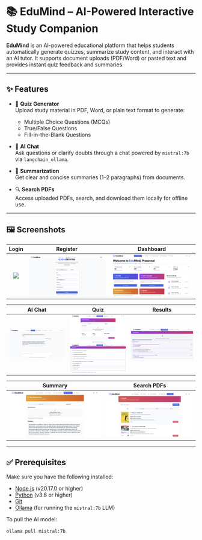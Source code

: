 # 📚 EduMind – AI-Powered Interactive Study Companion

**EduMind** is an AI-powered educational platform that helps students automatically generate quizzes, summarize study content, and interact with an AI tutor. It supports document uploads (PDF/Word) or pasted text and provides instant quiz feedback and summaries.

---

## ✨ Features

- 📄 **Quiz Generator**  
  Upload study material in PDF, Word, or plain text format to generate:
  - Multiple Choice Questions (MCQs)
  - True/False Questions
  - Fill-in-the-Blank Questions

- 💬 **AI Chat**  
  Ask questions or clarify doubts through a chat powered by `mistral:7b` via `langchain_ollama`.

- 📝 **Summarization**  
  Get clear and concise summaries (1–2 paragraphs) from documents.

- 🔍 **Search PDFs**  
  Access uploaded PDFs, search, and download them locally for offline use.

---

## 🖼️ Screenshots

| Login | Register | Dashboard |
|:-----:|:--------:|:---------:|
| ![](https://github.com/jayanth217/EduMind/blob/main/assestslogin.png) | ![](https://github.com/Pranavsai1410/EduMind/blob/main/assests/Screenshot%202025-04-25%20121843.png) | ![](https://github.com/Pranavsai1410/EduMind/blob/main/assests/Screenshot%202025-04-25%20121925.png) |

| AI Chat | Quiz | Results |
|:------:|:----:|:------:|
| ![](https://github.com/Pranavsai1410/EduMind/blob/main/assests/Screenshot%202025-04-25%20122011.png) | ![](https://github.com/Pranavsai1410/EduMind/blob/main/assests/Screenshot%202025-04-25%20122053.png)<br>![](https://github.com/Pranavsai1410/EduMind/blob/main/assests/Screenshot%202025-04-25%20122120.png) | ![](https://github.com/Pranavsai1410/EduMind/blob/main/assests/Screenshot%202025-04-25%20140251.png) |

| Summary | Search PDFs |
|:-------:|:-----------:|
| ![](https://github.com/Pranavsai1410/EduMind/blob/main/assests/Screenshot%202025-04-25%20122217.png) | ![](https://github.com/Pranavsai1410/EduMind/blob/main/assests/Screenshot%202025-04-25%20122823.png) |

---

## ✅ Prerequisites

Make sure you have the following installed:

- [Node.js](https://nodejs.org/) (v20.17.0 or higher)
- [Python](https://www.python.org/) (v3.8 or higher)
- [Git](https://git-scm.com/)
- [Ollama](https://ollama.ai) (for running the `mistral:7b` LLM)

To pull the AI model:

```bash
ollama pull mistral:7b
